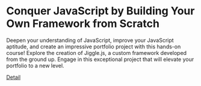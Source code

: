 # Conquer JavaScript by Building Your Own Framework from Scratch

Deepen your understanding of JavaScript, improve your JavaScript aptitude, and create an impressive portfolio project with this hands-on course! Explore the creation of Jiggle.js, a custom framework developed from the ground up. Engage in this exceptional project that will elevate your portfolio to a new level. 

[Detail](https://eduitfree.com/courses/conquer-javascript-by-building-your-own-framework-from-scratch)